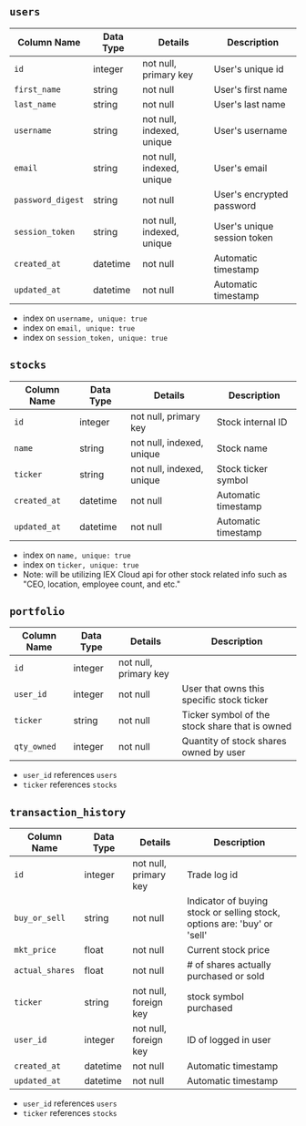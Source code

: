 ## `users`
| Column Name      | Data Type | Details                   | Description                 |
|------------------|-----------|---------------------------|-----------------------------|
| `id`             | integer   | not null, primary key     | User's unique id            |
| `first_name`     | string    | not null                  | User's first name           |
| `last_name`      | string    | not null                  | User's last name            |
| `username`       | string    | not null, indexed, unique | User's username             |
| `email`          | string    | not null, indexed, unique | User's email                |
| `password_digest`| string    | not null                  | User's encrypted password   |
| `session_token`  | string    | not null, indexed, unique | User's unique session token |
| `created_at`     | datetime  | not null                  | Automatic timestamp         |
| `updated_at`     | datetime  | not null                  | Automatic timestamp         |

* index on `username, unique: true`
* index on `email, unique: true`
* index on `session_token, unique: true`


## `stocks`
| Column Name          | Data Type | Details                   | Description                                      |
|----------------------|-----------|---------------------------|--------------------------------------------------|
| `id`                   | integer   | not null, primary key     | Stock internal ID                                |
| `name`                 | string    | not null, indexed, unique | Stock name                                       |
| `ticker`               | string    | not null, indexed, unique | Stock ticker symbol                              |
| `created_at`           | datetime  | not null                  | Automatic timestamp                              |
| `updated_at`           | datetime  | not null                  | Automatic timestamp                              |

* index on `name, unique: true`
* index on `ticker, unique: true`
* Note: will be utilizing IEX Cloud api for other stock related info such as "CEO, location, employee count, and etc."


## `portfolio`
| Column Name | Data Type | Details               | Description                                    |
|-------------|-----------|-----------------------|------------------------------------------------|
| `id`          | integer   | not null, primary key |                                                |
| `user_id`     | integer   | not null              | User that owns this specific stock ticker      |
| `ticker`      | string    | not null              | Ticker symbol of the stock share that is owned |
| `qty_owned`   | integer   | not null              | Quantity of stock shares owned by user         |

* `user_id` references `users`
* `ticker` references `stocks`


## `transaction_history`
| Column Name   | Data Type | Details               | Description                                                                                                                 |
|---------------|-----------|-----------------------|-----------------------------------------------------------------------------------------------------------------------------|
| `id`            | integer   | not null, primary key | Trade log id                                                                                                                |
| `buy_or_sell`   | string    | not null              | Indicator of buying stock or selling stock, options are: 'buy' or 'sell'                                                    |
| `mkt_price`     | float     | not null              | Current stock price                                                                                                         |
| `actual_shares` | float     | not null              | # of shares actually purchased or sold                                                                                      |
| `ticker`        | string    | not null, foreign key | stock symbol purchased                                                                                                      |
| `user_id`       | integer   | not null, foreign key | ID of logged in user                                                                                                        |
| `created_at`    | datetime  | not null              | Automatic timestamp                                                                                                         |
| `updated_at`    | datetime  | not null              | Automatic timestamp                                                                                                         |

* `user_id` references `users`
* `ticker` references `stocks`